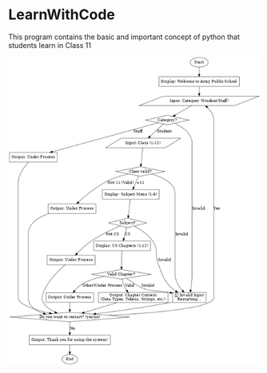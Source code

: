 # LearnWithCode
This program contains the basic and important concept of python that  students learn in Class 11

![Flowchart](cs_project_flowchart.png)
